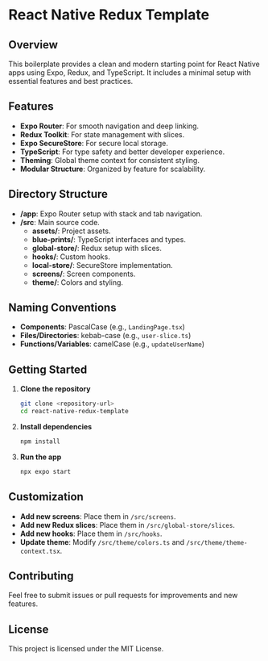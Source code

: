 # React Native Redux Template

## Overview
This boilerplate provides a clean and modern starting point for React Native apps using Expo, Redux, and TypeScript. It includes a minimal setup with essential features and best practices.

## Features
- **Expo Router**: For smooth navigation and deep linking.
- **Redux Toolkit**: For state management with slices.
- **Expo SecureStore**: For secure local storage.
- **TypeScript**: For type safety and better developer experience.
- **Theming**: Global theme context for consistent styling.
- **Modular Structure**: Organized by feature for scalability.

## Directory Structure
- **/app**: Expo Router setup with stack and tab navigation.
- **/src**: Main source code.
  - **assets/**: Project assets.
  - **blue-prints/**: TypeScript interfaces and types.
  - **global-store/**: Redux setup with slices.
  - **hooks/**: Custom hooks.
  - **local-store/**: SecureStore implementation.
  - **screens/**: Screen components.
  - **theme/**: Colors and styling.

## Naming Conventions
- **Components**: PascalCase (e.g., `LandingPage.tsx`)
- **Files/Directories**: kebab-case (e.g., `user-slice.ts`)
- **Functions/Variables**: camelCase (e.g., `updateUserName`)

## Getting Started
1. **Clone the repository**
   ```bash
   git clone <repository-url>
   cd react-native-redux-template
   ```
2. **Install dependencies**
   ```bash
   npm install
   ```
3. **Run the app**
   ```bash
   npx expo start
   ```

## Customization
- **Add new screens**: Place them in `/src/screens`.
- **Add new Redux slices**: Place them in `/src/global-store/slices`.
- **Add new hooks**: Place them in `/src/hooks`.
- **Update theme**: Modify `/src/theme/colors.ts` and `/src/theme/theme-context.tsx`.

## Contributing
Feel free to submit issues or pull requests for improvements and new features.

## License
This project is licensed under the MIT License. 